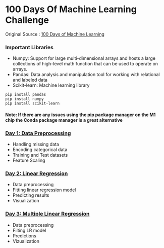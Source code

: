 # 100 Days Of Machine Learning Challenge

Original Source : [100 Days of Machine Learning](https://github.com/Avik-Jain/100-Days-Of-ML-Code)

### Important Libraries
  - Numpy: Support for large multi-dimensional arrays and hosts a large collections of high-level math function that can be used to operate on arrays.
  - Pandas: Data analysis and manipulation tool for working with relational and labeled data
  - Scikit-learn: Machine learning library
  ```
  pip install pandas
  pip install numpy
  pip install scikit-learn
  ```
  #### Note: If there are any issues using the pip package manager on the M1 chip the Conda package manager is a great alternative

### [Day 1: Data Preprocessing](https://github.com/nemanjarajic/100-Days-Of-ML-Challenge/tree/main/Day1)
  - Handling missing data
  - Encoding categorical data
  - Training and Test datasets
  - Feature Scaling 

### [Day 2: Linear Regression](https://github.com/nemanjarajic/100-Days-Of-ML-Challenge/tree/main/Day2)
  - Data preprocessing
  - Fitting linear regression model
  - Predicting results
  - Visualization

### [Day 3: Multiple Linear Regression](https://github.com/nemanjarajic/100-Days-Of-ML-Challenge/tree/main/Day3)
  - Data preprocessing
  - Fiiting LR model
  - Predictions
  - Vizualization
